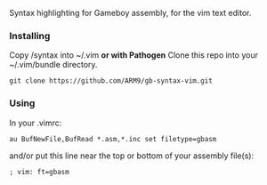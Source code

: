 Syntax highlighting for Gameboy assembly, for the vim text editor.

### Installing
Copy /syntax into ~/.vim
__or with Pathogen__
Clone this repo into your ~/.vim/bundle directory.
```
git clone https://github.com/ARM9/gb-syntax-vim.git
```

### Using
In your .vimrc:
```
au BufNewFile,BufRead *.asm,*.inc set filetype=gbasm
```
and/or put this line near the top or bottom of your assembly file(s):
```
; vim: ft=gbasm
```

